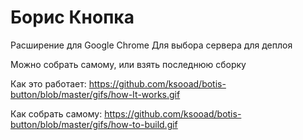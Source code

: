 # Борис Кнопка 
Расширение для Google Chrome
Для выбора сервера для деплоя

Можно собрать самому, или взять последнюю сборку

Как это работает:
https://github.com/ksooad/botis-button/blob/master/gifs/how-It-works.gif

Как собрать самому:
https://github.com/ksooad/botis-button/blob/master/gifs/how-to-build.gif
